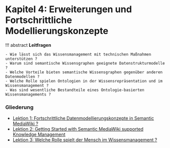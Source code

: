 # Kapitel 4: Erweiterungen und Fortschrittliche Modellierungskonzepte


!!! abstract
    **Leitfragen**  

    - Wie lässt sich das Wissensmanagement mit technischen Maßnahmen unterstützen ?
    - Warum sind semantische Wissensgraphen geeignete Datenstrukturmodelle ?
    - Welche Vorteile bieten semantische Wissensgraphen gegenüber anderen Datenmodellen ?
    - Welche Rolle spielen Ontologien in der Wissensrepräsentation und im Wissensmanagement ?
    - Was sind wesentliche Bestandteile eines Ontologie-basierten Wissensmanagements ?

### Gliederung

- [Lektion 1: Fortschrittliche Datenmodellierungskonzepte in Semantic MediaWiki ?](modelling.md)
- [Lektion 2: Getting Started with Semantic MediaWiki supported Knowledge Management](setup.md)
- [Lektion 3: Welche Rolle spielt der Mensch im Wissensmanagement ?](...)